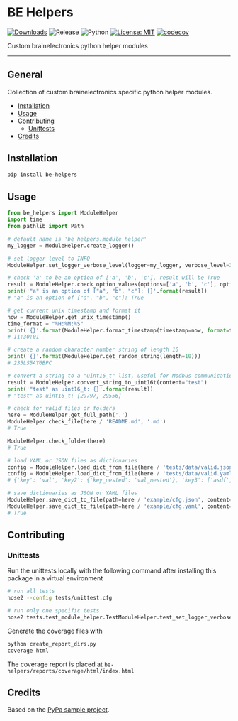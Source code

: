 # BE Helpers

[![Downloads](https://pepy.tech/badge/be-helpers)](https://pepy.tech/project/be-helpers)
![Release](https://img.shields.io/github/v/release/brainelectronics/be-helpers?include_prereleases&color=success)
![Python](https://img.shields.io/badge/python3-Ok-green.svg)
[![License: MIT](https://img.shields.io/badge/License-MIT-yellow.svg)](https://opensource.org/licenses/MIT)
[![codecov](https://codecov.io/github/brainelectronics/be-helpers/branch/main/graph/badge.svg)](https://app.codecov.io/github/brainelectronics/be-helpers)

Custom brainelectronics python helper modules

---------------

## General

Collection of custom brainelectronics specific python helper modules.

<!-- MarkdownTOC -->

- [Installation](#installation)
- [Usage](#usage)
- [Contributing](#contributing)
	- [Unittests](#unittests)
- [Credits](#credits)

<!-- /MarkdownTOC -->


## Installation

```bash
pip install be-helpers
```

## Usage

```python
from be_helpers import ModuleHelper
import time
from pathlib import Path

# default name is 'be_helpers.module_helper'
my_logger = ModuleHelper.create_logger()

# set logger level to INFO
ModuleHelper.set_logger_verbose_level(logger=my_logger, verbose_level=3)

# check 'a' to be an option of ['a', 'b', 'c'], result will be True
result = ModuleHelper.check_option_values(options=['a', 'b', 'c'], option='a')
print('"a" is an option of ["a", "b", "c"]: {}'.format(result))
# "a" is an option of ["a", "b", "c"]: True

# get current unix timestamp and format it
now = ModuleHelper.get_unix_timestamp()
time_format = "%H:%M:%S"
print('{}'.format(ModuleHelper.format_timestamp(timestamp=now, format=time_format)))
# 11:30:01

# create a random character number string of length 10
print('{}'.format(ModuleHelper.get_random_string(length=10)))
# 235LS5AY6BPC

# convert a string to a "uint16_t" list, useful for Modbus communications
result = ModuleHelper.convert_string_to_uint16t(content="test")
print('"test" as uint16_t: {}'.format(result))
# "test" as uint16_t: [29797, 29556]

# check for valid files or folders
here = ModuleHelper.get_full_path('.')
ModuleHelper.check_file(here / 'README.md', '.md')
# True

ModuleHelper.check_folder(here)
# True

# load YAML or JSON files as dictionaries
config = ModuleHelper.load_dict_from_file(here / 'tests/data/valid.json')
config = ModuleHelper.load_dict_from_file(here / 'tests/data/valid.yaml')
# {'key': 'val', 'key2': {'key_nested': 'val_nested'}, 'key3': ['asdf', 123, {'key4': 'val4'}]}

# save dictionaries as JSON or YAML files
ModuleHelper.save_dict_to_file(path=here / 'example/cfg.json', content=config)
ModuleHelper.save_dict_to_file(path=here / 'example/cfg.yaml', content=config)
# True
```

## Contributing

### Unittests

Run the unittests locally with the following command after installing this
package in a virtual environment

```bash
# run all tests
nose2 --config tests/unittest.cfg

# run only one specific tests
nose2 tests.test_module_helper.TestModuleHelper.test_set_logger_verbose_level
```

Generate the coverage files with

```bash
python create_report_dirs.py
coverage html
```

The coverage report is placed at `be-helpers/reports/coverage/html/index.html`

## Credits

Based on the [PyPa sample project][ref-pypa-sample].

<!-- Links -->
[ref-pypa-sample]: https://github.com/pypa/sampleproject
